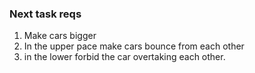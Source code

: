 ### Next task reqs


1. Make cars bigger
2. In the upper pace make cars bounce from each other
3. in the lower forbid the car overtaking each other.
